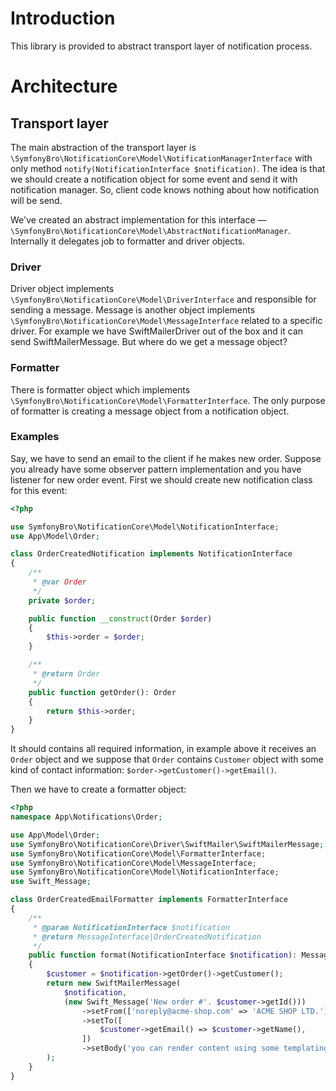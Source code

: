 # Introduction
This library is provided to abstract transport layer of notification process. 
# Architecture
## Transport layer
The main abstraction of the transport layer is 
`\SymfonyBro\NotificationCore\Model\NotificationManagerInterface` 
with only method `notify(NotificationInterface $notification)`.
The idea is that we should create a notification object for some event and send it
with notification manager. So, client code knows nothing about how notification will be send.

We've created an abstract implementation for this interface &mdash;
`\SymfonyBro\NotificationCore\Model\AbstractNotificationManager`.
Internally it delegates job to formatter and driver objects.
### Driver
Driver object implements `\SymfonyBro\NotificationCore\Model\DriverInterface`
and responsible for sending a message. Message is another object implements
`\SymfonyBro\NotificationCore\Model\MessageInterface` related to a specific driver.
For example we have SwiftMailerDriver out of the box and it can send SwiftMailerMessage.
But where do we get a message object?
### Formatter
There is formatter object which implements `\SymfonyBro\NotificationCore\Model\FormatterInterface`.
The only purpose of formatter is creating a message object from a notification object.
### Examples
Say, we have to send an email to the client if he makes new order. 
Suppose you already have some observer pattern implementation 
and you have listener for new order event.
First we should create new notification class for this event:
```php
<?php

use SymfonyBro\NotificationCore\Model\NotificationInterface;
use App\Model\Order;

class OrderCreatedNotification implements NotificationInterface
{
    /**
     * @var Order
     */
    private $order;

    public function __construct(Order $order)
    {
        $this->order = $order;
    }

    /**
     * @return Order
     */
    public function getOrder(): Order
    {
        return $this->order;
    }
}
```
It should contains all required information, in example above it receives an 
`Order` object and we suppose that `Order` contains `Customer` object 
with some kind of contact information: `$order->getCustomer()->getEmail()`.

Then we have to create a formatter object:
```php
<?php
namespace App\Notifications\Order;

use App\Model\Order;
use SymfonyBro\NotificationCore\Driver\SwiftMailer\SwiftMailerMessage;
use SymfonyBro\NotificationCore\Model\FormatterInterface;
use SymfonyBro\NotificationCore\Model\MessageInterface;
use SymfonyBro\NotificationCore\Model\NotificationInterface;
use Swift_Message;

class OrderCreatedEmailFormatter implements FormatterInterface
{
    /**
     * @param NotificationInterface $notification
     * @return MessageInterface|OrderCreatedNotification
     */
    public function format(NotificationInterface $notification): MessageInterface
    {
        $customer = $notification->getOrder()->getCustomer();
        return new SwiftMailerMessage(
            $notification,
            (new Swift_Message('New order #'. $customer->getId()))
                ->setFrom(['noreply@acme-shop.com' => 'ACME SHOP LTD.'])
                ->setTo([
                    $customer->getEmail() => $customer->getName(),
                ])
                ->setBody('you can render content using some templating engine')
        );
    }
}
```
